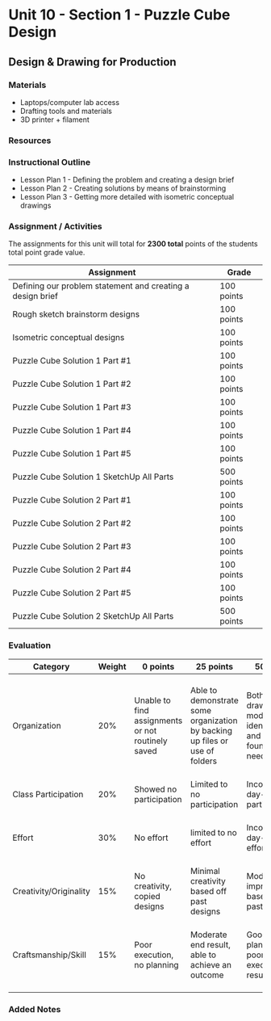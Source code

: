 # Unit 10 - Section 1 - Puzzle Cube Design

## Design & Drawing for Production

### Materials
- Laptops/computer lab access
- Drafting tools and materials
- 3D printer + filament

### Resources

### Instructional Outline
- Lesson Plan 1 - Defining the problem and creating a design brief
- Lesson Plan 2 - Creating solutions by means of brainstorming
- Lesson Plan 3 - Getting more detailed with isometric conceptual drawings

### Assignment / Activities
The assignments for this unit will total for **2300 total** points of the students total point grade value.

| Assignment  | Grade |
| ------------- | ------------- |
| Defining our problem statement and creating a design brief  | 100 points  |
| Rough sketch brainstorm designs  | 100 points  |
| Isometric conceptual designs  | 100 points  |
| Puzzle Cube Solution 1 Part #1   | 100 points   |
| Puzzle Cube Solution 1 Part #2   | 100 points   |
| Puzzle Cube Solution 1 Part #3   | 100 points   |
| Puzzle Cube Solution 1 Part #4   | 100 points   |
| Puzzle Cube Solution 1 Part #5   | 100 points   |
| Puzzle Cube Solution 1 SketchUp All Parts   | 500 points   |
| Puzzle Cube Solution 2 Part #1   | 100 points   |
| Puzzle Cube Solution 2 Part #2   | 100 points   |
| Puzzle Cube Solution 2 Part #3   | 100 points   |
| Puzzle Cube Solution 2 Part #4   | 100 points   |
| Puzzle Cube Solution 2 Part #5   | 100 points   |
| Puzzle Cube Solution 2 SketchUp All Parts   | 500 points   |


### Evaluation
| Category | Weight | 0 points  | 25 points | 50 points | 75 points | 100 points |
| ------------- | ------------- | ------------- | ------------- | ------------- | ------------- | ------------- |
| Organization | 20% | Unable to find assignments or not routinely saved | Able to demonstrate some organization by backing up files or use of folders | Both drawings and models are identifiable and can be found if needed | All drawings are in a folder and models organized by folders in Google Drive | All drawings are in a folder labeled correctly and models organized by folders in Google Drive labeled correctly |
| Class Participation | 20% | Showed no participation | Limited to no participation | Inconsistent day-to-day participation | Participated only when needed  | Engaged daily and actively participated |
| Effort | 30% | No effort | limited to no effort | Inconsistent day-to-day effort | Showed effort only when needed or routinely directed | Continuous day-to-day effort with or without direction |
| Creativity/Originality | 15% | No creativity, copied designs | Minimal creativity based off past designs | Moderate improvements based off past designs | Complete overhaul of past or found designs | Completely new idea/design |
| Craftsmanship/Skill | 15% | Poor execution, no planning | Moderate end result, able to achieve an outcome | Good planning but poorly executed end result | Good planning and good end result although not what had been designed or communicated | Great planning & execution able to achieve what had been designed or communicated |

### Added Notes
